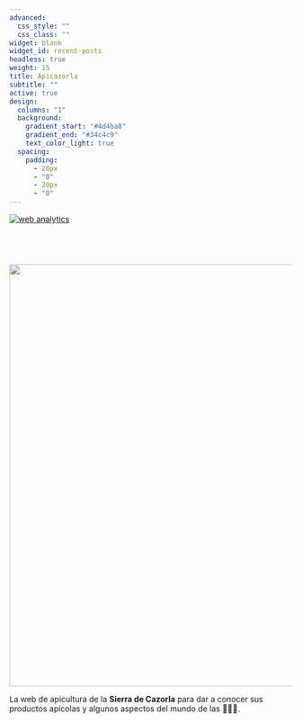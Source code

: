 ```yaml
---
advanced:
  css_style: ""
  css_class: ""
widget: blank
widget_id: recent-posts
headless: true
weight: 15
title: Apicazorla
subtitle: ""
active: true
design:
  columns: "1"
  background:
    gradient_start: "#4d4ba8"
    gradient_end: "#34c4c9"
    text_color_light: true
  spacing:
    padding:
      - 20px
      - "0"
      - 20px
      - "0"
---
```


<script type="text/javascript">
var sc_project=8874597; 
var sc_invisible=1; 
var sc_security="7fdf66c2"; 
var scJsHost = (("https:" == document.location.protocol) ?
"https://secure." : "http://www.");
document.write("<sc"+"ript type='text/javascript' src='" +
scJsHost+
"statcounter.com/counter/counter.js'></"+"script>");
</script>
<noscript><div class="statcounter"><a title="web analytics"
href="http://statcounter.com/" target="_blank"><img
class="statcounter"
src="//c.statcounter.com/8874597/0/7fdf66c2/1/" alt="web
analytics"></a></div></noscript>

<h2 style="color:white;text-align:center;"> 👋 Bienvenido a la web apicazorla.com </h1>

</center>
<center>
<img src="https://drive.google.com/uc?export=view&id=1NonB4bN6evJ6VCxlu0c-3TUpRwfCkJLf" width="750">
</center>

La web de apicultura de la **Sierra de Cazorla** para dar a conocer sus productos apícolas y algunos aspectos del mundo de las 🐝🐝🐝.



